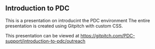 Introduction to PDC
-------------------

This is a presentation on introducint the PDC environment
The entire presentation is created using Gitpitch with custom CSS.

This presentation can be viewed at
https://gitpitch.com/PDC-support/introduction-to-pdc/outreach


